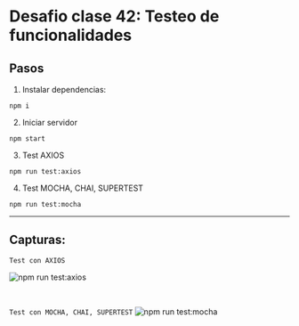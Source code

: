 # Desafio clase 42: Testeo de funcionalidades

## Pasos
1) Instalar dependencias:
````
npm i
````

2) Iniciar servidor
````
npm start
````

3) Test AXIOS
````
npm run test:axios
````
4) Test MOCHA, CHAI, SUPERTEST
````
npm run test:mocha
````
-------
## Capturas:

``Test con AXIOS``


![npm run test:axios](https://ibb.co/LCTKvfP)

<br>


``Test con MOCHA, CHAI, SUPERTEST``
![npm run test:mocha](https://ibb.co/YNdRJb5)
